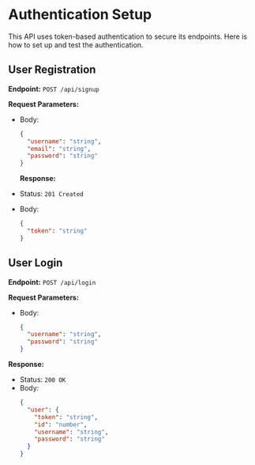 # Authentication Setup

This API uses token-based authentication to secure its endpoints. Here is how to set up and test the authentication.

## User Registration

**Endpoint:** `POST /api/signup`

**Request Parameters:**

- Body:

  ```json
  {
    "username": "string",
    "email": "string",
    "password": "string"
  }
  ```

  **Response:**

- Status: `201 Created`
- Body:
  ```json
  {
    "token": "string"
  }
  ```

## User Login

**Endpoint:** `POST /api/login`

**Request Parameters:**

- Body:
  ```json
  {
    "username": "string",
    "password": "string"
  }
  ```

**Response:**

- Status: `200 OK`
- Body:
  ```json
  {
    "user": {
      "token": "string",
      "id": "number",
      "username": "string",
      "password": "string"
    }
  }
  ```
